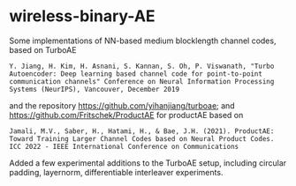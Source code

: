 # wireless-binary-AE
Some implementations of NN-based medium blocklength channel codes, based on TurboAE 
```
Y. Jiang, H. Kim, H. Asnani, S. Kannan, S. Oh, P. Viswanath, "Turbo Autoencoder: Deep learning based channel code for point-to-point communication channels" Conference on Neural Information Processing Systems (NeurIPS), Vancouver, December 2019
```
and the repository https://github.com/yihanjiang/turboae; and https://github.com/Fritschek/ProductAE for productAE based on
```
Jamali, M.V., Saber, H., Hatami, H., & Bae, J.H. (2021). ProductAE: Toward Training Larger Channel Codes based on Neural Product Codes. ICC 2022 - IEEE International Conference on Communications
```
Added a few experimental additions to the TurboAE setup, including circular padding, layernorm, differentiable interleaver experiments.
